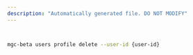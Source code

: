 ```yaml
---
description: "Automatically generated file. DO NOT MODIFY"
---
```


```bash


mgc-beta users profile delete --user-id {user-id}

```